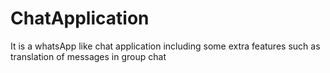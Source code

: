 # ChatApplication
It is a whatsApp like chat application including some extra features such as translation of messages in group chat
